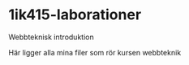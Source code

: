1ik415-laborationer
===================

Webbteknisk introduktion

Här ligger alla mina filer som rör kursen webbteknik
